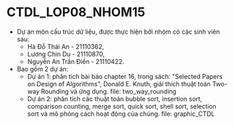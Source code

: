 # CTDL_LOP08_NHOM15
- Dự án môn cấu trúc dữ liệu, được thực hiện bởi nhóm có các sinh viên sau:
  + Hà Đỗ Thái An - 21110362,
  + Lương Chin Du - 21110870,
  + Nguyễn An Trần Điền - 21110422.
- Bao gồm 2 dự án:
  + Dự án 1: phân tích bài báo chapter 16, trong sách: "Selected Papers on Design of Algorithms", Donald E. Knuth, 
giải thích thuật toán Two-way Rounding và ứng dụng.
  file: two_way_rounding
  + Dự án 2: phân tích các thuật toán bubble sort, insertion sort, comparison counting, merge sort, quick sort, shell sort, selection sort và mô phỏng cách hoạt động của chúng.
  file: graphic_CTDL

